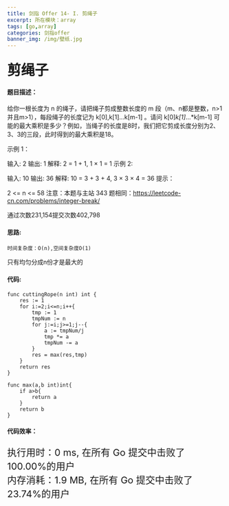 ```yaml
---
title: 剑指 Offer 14- I. 剪绳子
excerpt: 所在模块：array
tags: [go,array]
categories: 剑指offer
banner_img: /img/壁纸.jpg
---
```


### <font size=6px>剪绳子</font>

#### 题目描述：

给你一根长度为 n 的绳子，请把绳子剪成整数长度的 m 段（m、n都是整数，n>1并且m>1），每段绳子的长度记为 k[0],k[1]...k[m-1] 。请问 k[0]*k[1]*...*k[m-1] 可能的最大乘积是多少？例如，当绳子的长度是8时，我们把它剪成长度分别为2、3、3的三段，此时得到的最大乘积是18。

示例 1：

输入: 2
输出: 1
解释: 2 = 1 + 1, 1 × 1 = 1
示例 2:

输入: 10
输出: 36
解释: 10 = 3 + 3 + 4, 3 × 3 × 4 = 36
提示：

2 <= n <= 58
注意：本题与主站 343 题相同：https://leetcode-cn.com/problems/integer-break/

通过次数231,154提交次数402,798

#### 思路:

```
时间复杂度：O(n),空间复杂度O(1)
```

只有均匀分成n份才是最大的

#### 代码:

```golang
func cuttingRope(n int) int {
    res := 1
    for i:=2;i<=n;i++{
        tmp := 1
        tmpNum := n
        for j:=i;j>=1;j--{
            a := tmpNum/j
            tmp *= a
            tmpNum -= a
        }
        res = max(res,tmp)
    }
    return res
}

func max(a,b int)int{
    if a>b{
        return a
    }
    return b
}
```

#### 代码效率：

<p class="note note-primary"; style="font-size:22px">
   执行用时：0 ms, 在所有 Go 提交中击败了100.00%的用户<br>
   内存消耗：1.9 MB, 在所有 Go 提交中击败了23.74%的用户
</p>

